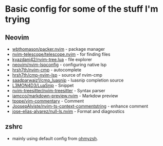 # Basic config for some of the stuff I'm trying

## Neovim
  - [wbthomason/packer.nvim](https://github.com/wbthomason/packer.nvim) - package manager
  - [nvim-telescope/telescope.nvim](https://github.com/nvim-telescope/telescope.nvim) - for finding files
  - [kyazdani42/nvim-tree.lua](https://github.com/kyazdani42/nvim-tree.lua) - file explorer
  - [neovim/nvim-lspconfig](https://github.com/neovim/nvim-lspconfig) - configuring native lsp
  - [hrsh7th/nvim-cmp](https://github.com/hrsh7th/nvim-cmp) - autocomplete
  - [hrsh7th/cmp-nvim-lsp](https://github.com/hrsh7th/cmp-nvim-lsp) - source of nvim-cmp
  - [saadparwaiz1/cmp_luasnip](https://github.com/saadparwaiz1/cmp_luasnip) - luasnip completion source 
  - [L3MON4D3/LuaSnip](https://github.com/L3MON4D3/LuaSnip) - Snippet
  - [nvim-treesitter/nvim-treesitter](https://github.com/nvim-treesitter/nvim-treesitter) - Syntax parser
  - [iamcco/markdown-preview.nvim](https://github.com/iamcco/markdown-preview.nvim) - Markdow preview
  - [tpope/vim-commentary](https://github.com/tpope/vim-commentary) - Comment
  - [JoosepAlviste/nvim-ts-context-commentstring](https://github.com/JoosepAlviste/nvim-ts-context-commentstring) - enhance comment
  - [jose-elias-alvarez/null-ls.nvim](https://github.com/jose-elias-alvarez/null-ls.nvim) - Format and diagnostics
  
## zshrc
  - mainly using default config from [ohmyzsh](https://github.com/ohmyzsh/ohmyzsh).

